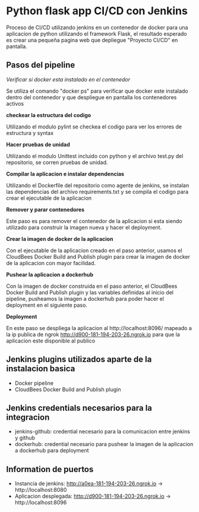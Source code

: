 # Python flask app CI/CD con Jenkins

Proceso de CI/CD utilizando jenkins en un contenedor de docker para una aplicacion de python utilizando el framework Flask, el resultado esperado es crear una pequeña pagina web que depliegue "Proyecto CI/CD" en pantalla.


## Pasos del pipeline

*Verificar si docker esta instalado en el contenedor*

Se utiliza el comando "docker ps" para verificar que docker este instalado dentro del contenedor y que despliegue en pantalla los contenedores activos

**checkear la estructura del codigo**

Utilizando el modulo pylint se checkea el codigo para ver los errores de estructura y syntax

**Hacer pruebas de unidad**

Utilizando el modulo Unittest incluido con python y el archivo test.py del repositorio, se corren pruebas de unidad.

**Compilar la aplicacion e instalar dependencias**

Utilizando el Dockerfile del repositorio como agente de jenkins, se instalan las dependencias del archivo requirements.txt y se compila el codigo para crear el ejecutable de la aplicacion

**Remover y parar contenedores**

Este paso es para remover el contenedor de la aplicacion si esta siendo utilizado para construir la imagen nueva y hacer el deployment.

**Crear la imagen de docker de la aplicacion**

Con el ejecutable de la aplicacion creado en el paso anterior, usamos el CloudBees Docker Build and Publish plugin para crear la imagen de docker de la aplicacion con mayor facilidad.

**Pushear la aplicacion a dockerhub**

Con la imagen de docker construida en el paso anterior, el CloudBees Docker Build and Publish plugin y las variables definidas al inicio del pipeline, pusheamos la imagen a dockerhub para poder hacer el deployment en el siguiente paso.

**Deployment**

En este paso se despliega la aplicacion al http://localhost:8096/ mapeado a la ip publica de ngrok http://d900-181-194-203-26.ngrok.io para que la aplicacion este disponible al publico


## Jenkins plugins utilizados aparte de la instalacion basica
- Docker pipeline
- CloudBees Docker Build and Publish plugin

## Jenkins credentials necesarios para la integracion
- jenkins-github: credential necesario para la comunicacion entre jenkins y github
- dockerhub: credential necesario para pushear la imagen de la aplicacion a dockerhub para deployment

## Information de puertos
- Instancia de jenkins: http://a0ea-181-194-203-26.ngrok.io -> http://localhost:8080
- Aplicacion desplegada: http://d900-181-194-203-26.ngrok.io -> http://localhost:8096






